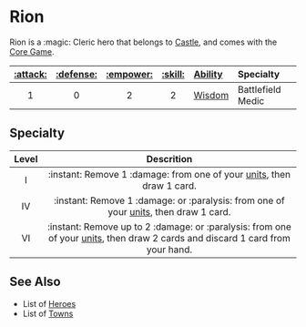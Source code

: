 # Rion

Rion is a :magic: Cleric hero that belongs to [Castle](../towns/castle.md), and comes with the [Core Game](../content.md).

| [:attack:](../statistics/attack.md) | [:defense:](../statistics/defense.md) | [:empower:](../statistics/power.md) | [:skill:](../statistics/knowledge.md) | [Ability](../abilities.md) | Specialty |
| :---: | :---: | :---: | :---: | :--- | :--- |
| 1 | 0 | 2 | 2 | [Wisdom](../abilities/wisdom.md) | Battlefield Medic |


## Specialty

| Level | Descrition |
| :---: | :---: |
| Ⅰ | :instant: Remove 1 :damage: from one of your [units](../units.md), then draw 1 card. |
| Ⅳ | :instant: Remove 1 :damage: or :paralysis: from one of your [units](../units.md), then draw 1 card. |
| Ⅵ | :instant: Remove up to 2 :damage: or :paralysis: from one of your [units](../units.md), then draw 2 cards and discard 1 card from your hand. |


## See Also

- List of [Heroes](../heroes.md)
- List of [Towns](../towns.md)